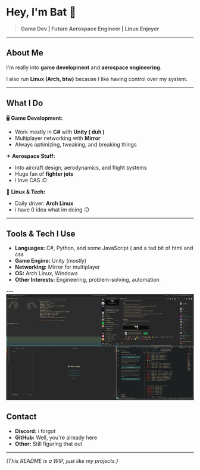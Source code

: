 # Hey, I'm Bat 🦇  

> **Game Dev | Future Aerospace Engineer | Linux Enjoyer**  

---

## About Me  
I'm really into **game development** and **aerospace engineering**.  

I also run **Linux (Arch, btw)** because I like having control over my system. 

---

## What I Do  
🖥 **Game Development:**  
- Work mostly in **C#** with **Unity ( duh )**  
- Multiplayer networking with **Mirror**  
- Always optimizing, tweaking, and breaking things  

✈ **Aerospace Stuff:**  
- Into aircraft design, aerodynamics, and flight systems
- Huge fan of **fighter jets**
- i love CAS :D





🐧 **Linux & Tech:**  
- Daily driver: **Arch Linux**  
- i have 0 idea what im doing :D

---

## Tools & Tech I Use  
- **Languages:** C#, Python, and some JavaScript ( and a tad bit of html and css 
- **Game Engine:** Unity (mostly)  
- **Networking:** Mirror for multiplayer  
- **OS:** Arch Linux, Windows  
- **Other Interests:** Engineering, problem-solving, automation  

--- ![cool gif](https://github.com/BatResy/BatResy/blob/main/sres.png)

## Contact  
- **Discord:** i forgot  
- **GitHub:** Well, you're already here  
- **Other:** Still figuring that out  

---

_(This README is a WIP, just like my projects.)_  
